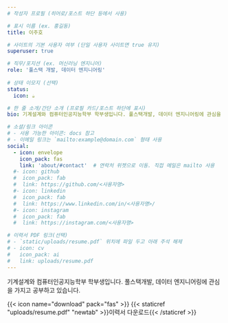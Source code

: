 ```yaml
---
# 작성자 프로필 (히어로/포스트 하단 등에서 사용)

# 표시 이름 (ex. 홍길동)
title: 이주호

# 사이트의 기본 사용자 여부 (단일 사용자 사이트면 true 유지)
superuser: true

# 직무/포지션 (ex. 머신러닝 엔지니어)
role: '풀스택 개발, 데이터 엔지니어링'
 
# 상태 이모지 (선택)
status:
  icon: ☕️

# 한 줄 소개/간단 소개 (프로필 카드/포스트 하단에 표시)
bio: 기계설계와 컴퓨터인공지능학부 학부생입니다. 풀스택개발, 데이터 엔지니어링에 관심을 가지고 공부하고 있습니다. 

# 소셜/링크 아이콘
# - 사용 가능한 아이콘: docs 참고
# - 이메일 링크는 `mailto:example@domain.com` 형태 사용
social:
  - icon: envelope
    icon_pack: fas
    link: 'about/#contact'  # 연락처 위젯으로 이동. 직접 메일은 mailto 사용
  #- icon: github
  #  icon_pack: fab
  #  link: https://github.com/<사용자명>
  #- icon: linkedin
  #  icon_pack: fab
  #  link: https://www.linkedin.com/in/<사용자명>/
  #- icon: instagram
  #  icon_pack: fab
  #  link: https://instagram.com/<사용자명>

# 이력서 PDF 링크(선택)
# - `static/uploads/resume.pdf` 위치에 파일 두고 아래 주석 해제
# - icon: cv
#   icon_pack: ai
#   link: uploads/resume.pdf
---
```

기계설계와 컴퓨터인공지능학부 학부생입니다. 
풀스택개발, 데이터 엔지니어링에 관심을 가지고 공부하고 있습니다. 

{{< icon name="download" pack="fas" >}} {{< staticref "uploads/resume.pdf" "newtab" >}}이력서 다운로드{{< /staticref >}}
